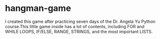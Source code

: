 # hangman-game
I created this game after practicing seven days of the Dr. Angela Yu Python course.This little game inside has a lot of contents, including FOR and WHILE LOOPS, IF/ELSE, RANGE, STRINGS, and the most important LISTS. 

